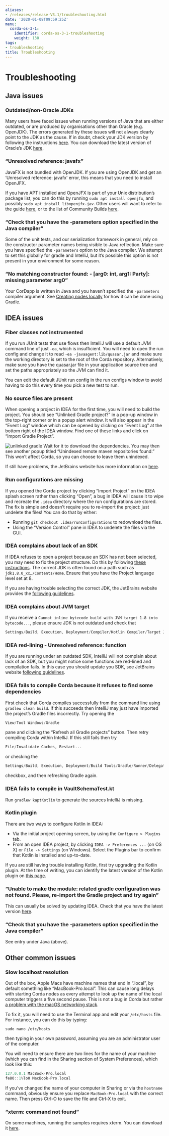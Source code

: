 ```yaml
---
aliases:
- /releases/release-V3.1/troubleshooting.html
date: '2020-01-08T09:59:25Z'
menu:
  corda-os-3-1:
    identifier: corda-os-3-1-troubleshooting
    weight: 130
tags:
- troubleshooting
title: Troubleshooting
---
```



# Troubleshooting


## Java issues


### Outdated/non-Oracle JDKs

Many users have faced issues when running versions of Java that are either outdated, or are produced by organisations other than Oracle (e.g. OpenJDK). The errors generated by these issues will not always clearly point to the JDK as the cause. If in doubt, check your JDK version by following the instructions [here](https://java.com/en/download/help/version_manual.xml). You can download the latest version of Oracle’s JDK [here](http://www.oracle.com/technetwork/java/javase/downloads/index.html).


### “Unresolved reference: javafx”

JavaFX is not bundled with OpenJDK. If you are using OpenJDK and get an ‘Unresolved reference: javafx’ error, this means that you need to install OpenJFX.

If you have APT installed and OpenJFX is part of your Unix distribution’s package list, you can do this by running `sudo apt install openjfx`, and possibly `sudo apt install libopenjfx-jav`. Other users will want to refer to the guide [here](https://wiki.openjdk.java.net/display/OpenJFX/Building+OpenJFX), or to the list of Community Builds [here](https://wiki.openjdk.java.net/display/OpenJFX/Community+Builds).


### “Check that you have the -parameters option specified in the Java compiler”

Some of the unit tests, and our serialization framework in general, rely on the constructor parameter names being visible
to Java reflection.  Make sure you have specified the `-parameters` option to the Java compiler.  We attempt to set this globally
for gradle and IntelliJ, but it’s possible this option is not present in your environment for some reason.


### “No matching constructor found: - [arg0: int, arg1: Party]: missing parameter arg0”

Your CorDapp is written in Java and you haven’t specified the `-parameters` compiler argument. See
[Creating nodes locally](generating-a-node.md) for how it can be done using Gradle.


## IDEA issues


### Fiber classes not instrumented

If you run JUnit tests that use flows then IntelliJ will use a default JVM command line of just `-ea`, which is
insufficient. You will need to open the run config and change it to read `-ea -javaagent:lib/quasar.jar` and make
sure the working directory is set to the root of the Corda repository. Alternatively, make sure you have the quasar.jar
file in your application source tree and set the paths appropriately so the JVM can find it.

You can edit the default JUnit run config in the run configs window to avoid having to do this every time you pick a
new test to run.


### No source files are present

When opening a project in IDEA for the first time, you will need to build the project. You should see “Unlinked Gradle project?”
in a pop-up window in the top-right corner or in a popup alert window. It will also appear in the “Event Log” window which can be
opened by clicking on “Event Log” at the bottom right of the IDEA window. Find one of these links and click on “Import Gradle Project”.

![unlinked gradle](/en/images/unlinked-gradle.png "unlinked gradle")
Wait for it to download the dependencies. You may then see another popup titled “Unindexed remote maven repositories found.” This won’t affect Corda,
so you can choose to leave them unindexed.

If still have problems, the JetBrains website has more information on [here](https://www.jetbrains.com/help/idea/2016.2/working-with-gradle-projects.html).


### Run configurations are missing

If you opened the Corda project by clicking “Import Project” on the IDEA splash screen rather than clicking “Open”, a bug
in IDEA will cause it to wipe and recreate the `.idea` directory where the run configurations are stored. The fix is
simple and doesn’t require you to re-import the project: just undelete the files! You can do that by either:


* Running `git checkout .idea/runConfigurations` to redownload the files.
* Using the “Version Control” pane in IDEA to undelete the files via the GUI.


### IDEA complains about lack of an SDK

If IDEA refuses to open a project because an SDK has not been selected, you may need to fix the project structure. Do this by following [these instructions](https://www.jetbrains.com/help/idea/2016.2/configuring-global-project-and-module-sdks.html). The correct JDK is often found on a path such as `jdk1.8.0_xx…/Contents/Home`. Ensure that you have the Project language level set at 8.

If you are having trouble selecting the correct JDK, the JetBrains website provides the [following guidelines](https://intellij-support.jetbrains.com/hc/en-us/articles/206544879-Selecting-the-JDK-version-the-IDE-will-run-under).


### IDEA complains about JVM target

If you receive a `Cannot inline bytecode build with JVM target 1.8 into bytecode...`, please ensure JDK is not
outdated and check that

```kotlin
Settings/Build, Execution, Deployment/Compiler/Kotlin Compiler/Target JVM Version=1.8
```



### IDEA red-lining - Unresolved reference: function

If you are running under an outdated SDK, IntelliJ will not complain about lack of an SDK, but you might notice
some functions are red-lined and compilation fails. In this case you should update you SDK, see JetBrains website
[following guidelines](https://intellij-support.jetbrains.com/hc/en-us/articles/206544879-Selecting-the-JDK-version-the-IDE-will-run-under).


### IDEA fails to compile Corda because it refuses to find some dependencies

First check that Corda compiles successfully from the command line using `gradlew clean build`. If this succeeds then IntelliJ may just have imported the project’s Gradle files incorrectly. Try opening the

```kotlin
View/Tool Windows/Gradle
```


pane and clicking the “Refresh all Gradle projects” button. Then retry compiling Corda within IntelliJ. If this still fails then try

```kotlin
File/Invalidate Caches, Restart...
```


or checking the

```kotlin
Settings/Build, Execution, Deployment/Build Tools/Gradle/Runner/Delegate IDE build-run actions to gradle
```


checkbox, and then refreshing Gradle again.


### IDEA fails to compile in VaultSchemaTest.kt

Run `gradlew kaptKotlin` to generate the sources IntelliJ is missing.


### Kotlin plugin

There are two ways to configure Kotlin in IDEA:


* Via the initial project opening screen, by using the `Configure > Plugins` tab.
* From an open IDEA project, by clicking `IDEA -> Preferences ...` (on OS X) or `File -> Settings` (on Windows). Select the Plugins bar to confirm that Kotlin is installed and up-to-date.

If you are still having trouble installing Kotlin, first try upgrading the Kotlin plugin. At the time of writing, you can
identify the latest version of the Kotlin plugin on [this page](https://plugins.jetbrains.com/plugin/6954).


### “Unable to make the module: related gradle configuration was not found. Please, re-import the Gradle project and try again”

This can usually be solved by updating IDEA. Check that you have the latest version [here](https://www.jetbrains.com/idea/download/).


### “Check that you have the -parameters option specified in the Java compiler”

See entry under Java (above).


## Other common issues


### Slow localhost resolution

Out of the box, Apple Macs have machine names that end in “.local”, by default something like “MacBook-Pro.local”.
This can cause long delays with starting Corda nodes as every attempt to look up the name of the local computer triggers
a five second pause. This is not a bug in Corda but rather [a problem with the macOS networking stack](http://stackoverflow.com/questions/39636792/jvm-takes-a-long-time-to-resolve-ip-address-for-localhost).

To fix it, you will need to use the Terminal app and edit your `/etc/hosts` file. For instance, you can do this by
typing:

`sudo nano /etc/hosts`

then typing in your own password, assuming you are an administrator user of the computer.

You will need to ensure there are two lines for the name of your machine (which you can find in the Sharing section
of System Preferences), which look like this:

```kotlin
127.0.0.1 MacBook-Pro.local
fe80::1%lo0 MacBook-Pro.local
```

If you’ve changed the name of your computer in Sharing or via the `hostname` command, obviously ensure you replace
`MacBook-Pro.local` with the correct name. Then press Ctrl-O to save the file and Ctrl-X to exit.


### “xterm: command not found”

On some machines, running the samples requires xterm. You can download it [here](http://invisible-island.net/xterm/#download).

